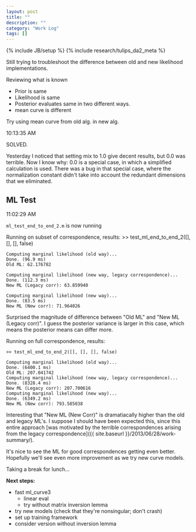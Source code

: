 ```yaml
---
layout: post
title: ""
description: ""
category: "Work Log"
tags: []
---
```

{% include JB/setup %}
{% include research/tulips_da2_meta %}

Still trying to troubleshoot the difference between old and new likelihood implementations.

Reviewing what is known

* Prior is same
* Likelihood is same
* Posterior evaluates same in two different ways.
* mean curve is different

Try using mean curve from old alg. in new alg.


10:13:35 AM

SOLVED.

Yesterday I noticed that setting mix to 1.0 give decent results, but 0.0 was terrible.  Now I know why: 0.0 is a special case, in which a simplified calculation is used.  There was a bug in that special case, where the normalization constant didn't take into account the redundant dimensions that we eliminated.

ML Test
---------

11:02:29 AM

`ml_test_end_to_end_2.m` is now running

Running on subset of correspondence, results:
    >> test_ml_end_to_end_2([], [], [], false)
    
    Computing marginal likelihood (old way)...  
    Done. (96.9 ms)  
    Old ML: 62.176782
    
    Computing marginal likelihood (new way, legacy correspondence)...  
    Done. (112.3 ms)  
    New ML (Legacy corr): 63.859940
    
    Computing marginal likelihood (new way)...  
    Done. (83.5 ms)  
    New ML (New corr): 71.964026

Surprised the magnitude of difference between "Old ML" and "New ML (Legacy corr)".  I guess the posterior variance is larger in this case, which means the posterior means can differ more.

Running on full correspondence, results:

    >> test_ml_end_to_end_2([], [], [], false)
    
    Computing marginal likelihood (old way)...
    Done. (6400.1 ms)
    Old ML: 207.041742
    Computing marginal likelihood (new way, legacy correspondence)...
    Done. (8328.4 ms)
    New ML (Legacy corr): 207.700616
    Computing marginal likelihood (new way)...
    Done. (6349.2 ms)
    New ML (New corr): 793.585038

Interesting that "New ML (New Corr)" is dramatiacally higher than the old and legacy ML's.  I suppose I should have been expected this, since this entire approach [was motivated by the terrible correspondences arising from the legacy correspondence]({{ site.baseurl }}/2013/06/28/work-summary/).  

It's nice to see the ML for good correspondences getting even better.  Hopefully we'll see even more improvement as we try new curve models.

Taking a break for lunch...

**Next steps:**

* fast ml_curve3
    * linear eval
    * try without matrix inversion lemma
* try new models (check that they're nonsingular; don't crash)
* set up training framework
* consider version without inversion lemma

